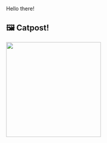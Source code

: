 Hello there!



## 🖼️ Catpost!

<sub>
    <img src="https://cdn2.thecatapi.com/images/MU2bKYGGz.jpg" height="256">
</sub>


